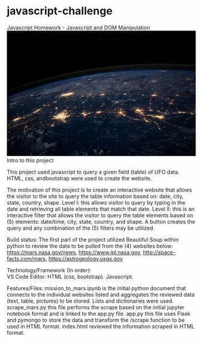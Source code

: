 # javascript-challenge
Javascript Homework - Javascript and DOM Manipulation
![image of HW](https://github.com/BPayne-216/javascript-challenge/blob/master/UFO-level-2/static/images/nasa.jpg)
Intro to this project

This project used javascript to query a given field (table) of UFO data.  HTML, css, andbootstrap were used to create the website.

The motivation of this project is to create an interactive website that allows the visitor to the site to query the table information based on: date, city, state, country, shape.
Level I: this allows visitor to query by typing in the date and retrieving all table elements that match that date.
Level II: this is an interactive filter that allows the visitor to query the table elements based on (5) elements: date/time, city, state, country, and shape.  A button creates the query and any combination of the (5) filters may be utilized.

Build status: The first part of the project utilized Beautiful Soup within python to review the data to be pulled from the (4) websites below: 
https://mars.nasa.gov/news,
https://www.jpl.nasa.gov,
http://space-facts.com/mars,
https://astrogeology.usgs.gov

Technology/Framework (In order):  
VS Code Editor: HTML (css, bootstrap).  Javascript.

Features/Files:
mission_to_mars.ipynb is the initial python document that connects to the individual websites listed and aggregates the reviewed data (text, table, pictures) to be stored.  Lists and dictionaries were used.
scrape_mars.py this file performs the scrape based on the initial jupyter notebook format and is linked to the app.py file.
app.py this file uses Flask and pymongo to store the data and transform the /scrape function to be used in HTML format.
index.html reviewed the information scraped in HTML format.
